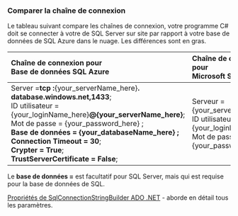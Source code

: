 
<!--
includes/sql-database-include-connection-string-30-compare.md

Latest Freshness check:  2015-09-03 , GeneMi.

## Connection string
-->


### <a name="compare-the-connection-string"></a>Comparer la chaîne de connexion


Le tableau suivant compare les chaînes de connexion, votre programme C# doit se connecter à votre de SQL Server sur site par rapport à votre base de données de SQL Azure dans le nuage. Les différences sont en gras.


| Chaîne de connexion pour<br/>Base de données SQL Azure | Chaîne de connexion pour<br/>Microsoft SQL Server |
| :-- | :-- |
| Server =**tcp :**{your_serverName_here}**. database.windows.net,1433**;<br/>ID utilisateur = {your_loginName_here}**@{your_serverName_here}**;<br/>Mot de passe = {your_password_here} ;<br/>**Base de données = {your_databaseName_here} ;**<br/>**Connection Timeout = 30**;<br/>**Crypter = True**;<br/>**TrustServerCertificate = False**; | Serveur = {your_serverName_here} ;<br/>ID utilisateur = {your_loginName_here} ;<br/>Mot de passe = {your_password_here} ; |


Le **base de données =** est facultatif pour SQL Server, mais qui est requise pour la base de données de SQL.


[Propriétés de SqlConnectionStringBuilder ADO .NET](https://msdn.microsoft.com/library/system.data.sqlclient.sqlconnectionstringbuilder_properties.aspx) - aborde en détail tous les paramètres.


<!--
These three includes/ files are a sequenced set, but you can pick and choose:

includes/sql-database-include-connection-string-20-portalshots.md
includes/sql-database-include-connection-string-30-compare.md
includes/sql-database-include-connection-string-40-config.md
-->
